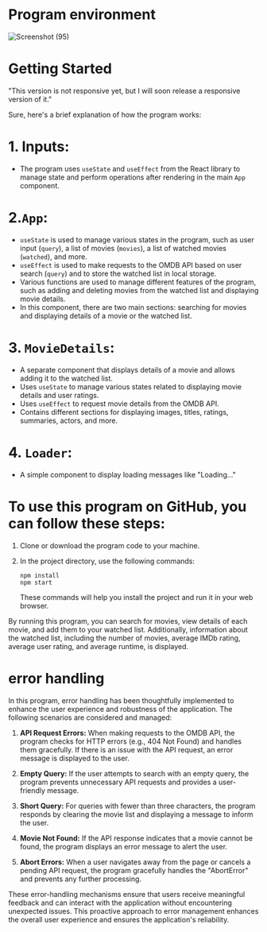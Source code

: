 # Program environment


![Screenshot (95)](https://github.com/hamedaskari/MoviePlatform/assets/63067445/308fa19c-bcbe-4dfd-9c80-939027d53de9)

# Getting Started
"This version is not responsive yet, but I will soon release a responsive version of it."


Sure, here's a brief explanation of how the program works:

# 1. Inputs:
   - The program uses `useState` and `useEffect` from the React library to manage state and perform operations after rendering in the main `App` component.

# 2.`App`:
   - `useState` is used to manage various states in the program, such as user input (`query`), a list of movies (`movies`), a list of watched movies (`watched`), and more.
   - `useEffect` is used to make requests to the OMDB API based on user search (`query`) and to store the watched list in local storage.
   - Various functions are used to manage different features of the program, such as adding and deleting movies from the watched list and displaying movie details.
   - In this component, there are two main sections: searching for movies and displaying details of a movie or the watched list.

# 3. `MovieDetails`:
   - A separate component that displays details of a movie and allows adding it to the watched list.
   - Uses `useState` to manage various states related to displaying movie details and user ratings.
   - Uses `useEffect` to request movie details from the OMDB API.
   - Contains different sections for displaying images, titles, ratings, summaries, actors, and more.

# 4. `Loader`:
   - A simple component to display loading messages like "Loading..."

# To use this program on GitHub, you can follow these steps:

1. Clone or download the program code to your machine.
2. In the project directory, use the following commands:

   ```
   npm install
   npm start
   ```

   These commands will help you install the project and run it in your web browser.

By running this program, you can search for movies, view details of each movie, and add them to your watched list. Additionally, information about the watched list, including the number of movies, average IMDb rating, average user rating, and average runtime, is displayed.

# error handling
In this program, error handling has been thoughtfully implemented to enhance the user experience and robustness of the application. The following scenarios are considered and managed:

1. **API Request Errors:** When making requests to the OMDB API, the program checks for HTTP errors (e.g., 404 Not Found) and handles them gracefully. If there is an issue with the API request, an error message is displayed to the user.

2. **Empty Query:** If the user attempts to search with an empty query, the program prevents unnecessary API requests and provides a user-friendly message.

3. **Short Query:** For queries with fewer than three characters, the program responds by clearing the movie list and displaying a message to inform the user.

4. **Movie Not Found:** If the API response indicates that a movie cannot be found, the program displays an error message to alert the user.

5. **Abort Errors:** When a user navigates away from the page or cancels a pending API request, the program gracefully handles the "AbortError" and prevents any further processing.

These error-handling mechanisms ensure that users receive meaningful feedback and can interact with the application without encountering unexpected issues. This proactive approach to error management enhances the overall user experience and ensures the application's reliability.
